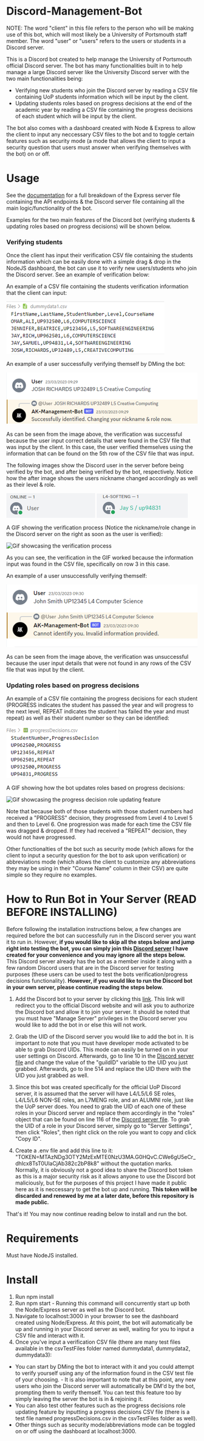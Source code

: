 # Discord-Management-Bot

NOTE: The word "client" in this file refers to the person who will be making use of this bot, which will most likely be a University of Portsmouth staff member. The word "user" or "users" refers to the users or students in a Discord server.

This is a Discord bot created to help manage the University of Portsmouth official Discord server. The bot has many functionalities built in to help manage a large Discord server like the University Discord server with the two main functionalities being:

- Verifying new students who join the Discord server by reading a CSV file containing UoP students information which will be input by the client.
- Updating students roles based on progress decisions at the end of the academic year by reading a CSV file containing the progress decisions of each student which will be input by the client.

The bot also comes with a dashboard created with Node & Express to allow the client to input any neccessary CSV files to the bot and to toggle certain features such as security mode (a mode that allows the client to input a security question that users must answer when verifying themselves with the bot) on or off.

# Usage

See the [documentation](https://github.com/ak292/discord-management-bot/blob/main/DOCUMENTATION.md) for a full breakdown of the Express server file containing the API endpoints & the Discord server file containing all the main logic/functionality of the bot.

Examples for the two main features of the Discord bot (verifying students & updating roles based on progress decisions) will be shown below.

### Verifying students

Once the client has input their verification CSV file containing the students information which can be easily done with a simple drag & drop in the NodeJS dashboard, the bot can use it to verify new users/students who join the Discord server. See an example of verification below:

An example of a CSV file containing the students verification information that the client can input:

![Image of a CSV file containing students verification information](images/csvFileImage.png)

An example of a user successfully verifying themself by DMing the bot:

![Image of successful verification](images/successful.png)

As can be seen from the image above, the verification was successful because the user input correct details that were found in the CSV file that was input by the client. In this case, the user verified themselves using the information that can be found on the 5th row of the CSV file that was input.

The following images show the Discord user in the server before being verified by the bot, and after being verified by the bot, respectively. Notice how the after image shows the users nickname changed accordingly as well as their level & role.

![Image of user before verification](images/example2.png)
![Image of user after verification](images/example1.png)

A GIF showing the verification process (Notice the nickname/role change in the Discord server on the right as soon as the user is verified):

![Gif showcasing the verification process](https://i.imgur.com/o2VyG1f.gif)

As you can see, the verification in the GIF worked because the information input was found in the CSV file, specifically on row 3 in this case.

An example of a user unsuccessfully verifying themself:

![Image of unsuccessful verification](images/unsuccessful.png)

As can be seen from the image above, the verification was unsuccessful because the user input details that were not found in any rows of the CSV file that was input by the client.

### Updating roles based on progress decisions

An example of a CSV file containing the progress decisions for each student (PROGRESS indicates the student has passed the year and will progress to the next level, REPEAT indicates the student has failed the year and must repeat) as well as their student number so they can be identified:

![Image of a CSV file containing progress decisions](images/progressCSVFile.png)

A GIF showing how the bot updates roles based on progress decisions:

![Gif showcasing the progress decision role updating feature](https://i.imgur.com/VqcyfeZ.gif)

Note that because both of those students with those student numbers had received a "PROGRESS" decision, they progressed from Level 4 to Level 5 and then to Level 6. One progression was made for each time the CSV file was dragged & dropped. If they had received a "REPEAT" decision, they would not have progressed.

Other functionalties of the bot such as security mode (which allows for the client to input a security question for the bot to ask upon verification) or abbreviations mode (which allows the client to customize any abbreviations they may be using in their "Course Name" column in their CSV) are quite simple so they require no examples.

# How to Run Bot in Your Server (READ BEFORE INSTALLING)

Before following the installation instructions below, a few changes are required before the bot can successfully run in the Discord server you want it to run in. However, **if you would like to skip all the steps below and jump right into testing the bot, you can simply join this [Discord server](https://discord.gg/kGdW5vbgWy) I have created for your convenience and you may ignore all the steps below.** This Discord server already has the bot as a member inside it along with a few random Discord users that are in the Discord server for testing purposes (these users can be used to test the bots verification/progress decisions functionality). **However, if you would like to run the Discord bot in your own server, please continue reading the steps below.**

1. Add the Discord bot to your server by clicking this [link](https://discord.com/api/oauth2/authorize?client_id=1034879663111147570&permissions=8&scope=bot%20applications.commands). This link will redirect you to the official Discord website and will ask you to authorize the Discord bot and allow it to join your server. It should be noted that you must have "Manage Server" privileges in the Discord server you would like to add the bot in or else this will not work.

2. Grab the UID of the Discord server you would like to add the bot in. It is important to note that you must have developer mode activated to be able to grab Discord UIDs. This mode can easily be turned on in your user settings on Discord. Afterwards, go to line 10 in the [Discord server file](https://github.com/ak292/discord-management-bot/blob/main/discordServer.js) and change the value of the "guildID" variable to the UID you just grabbed. Afterwards, go to line 514 and replace the UID there with the UID you just grabbed as well.

3. Since this bot was created specifically for the official UoP Discord server, it is assumed that the server will have L4/L5/L6 SE roles, L4/L5/L6 NON-SE roles, an L7MENG role, and an ALUMNI role, just like the UoP server does. You need to grab the UID of each one of these roles in your Discord server and replace them accordingly in the "roles" object that can be found on line 116 of the [Discord server file](https://github.com/ak292/discord-management-bot/blob/main/discordServer.js). To grab the UID of a role in your Discord server, simply go to "Server Settings", then click "Roles", then right click on the role you want to copy and click "Copy ID".

4. Create a .env file and add this line to it: "TOKEN=MTAzNDg3OTY2MzExMTE0NzU3MA.G0HQvC.CWe6gU5eCr_dhlcx8TsT0UlaCjAb382c2bP8k8" without the quotation marks. Normally, it is obviously not a good idea to share the Discord bot token as this is a major security risk as it allows anyone to use the Discord bot maliciously, but for the purposes of this project I have made it public here as it is neccessary to get the bot up and running. **This token will be discarded and renewed by me at a later date, before this repository is made public.**

That's it! You may now continue reading below to install and run the bot.

# Requirements

Must have NodeJS installed.

# Install

1. Run npm install
2. Run npm start - Running this command will concurrently start up both the Node/Express server as well as the Discord bot.
3. Navigate to localhost:3000 in your browser to see the dashboard created using Node/Express. At this point, the bot will automatically be up and running in your Discord server as well, waiting for you to input a CSV file and interact with it.
4. Once you've input a verification CSV file (there are many test files available in the csvTestFiles folder named dummydata1, dummydata2, dummydata3):
- You can start by DMing the bot to interact with it and you could attempt to verify yourself using any of the information found in the CSV test file of your choosing. - It is also important to note that at this point, any new users who join the Discord server will automatically be DM'd by the bot, prompting them to verify themself. You can test this feature too by simply leaving the server the bot is in & rejoining it.
- You can also test other features such as the progress decisions role updating feature by inputting a progress decisions CSV file (there is a test file named progressDecisions.csv in the csvTestFiles folder as well).
- Other things such as security mode/abbreviations mode can be toggled on or off using the dashboard at localhost:3000.
